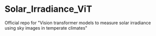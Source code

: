 # Solar_Irradiance_ViT
Official repo for "Vision transformer models to measure solar irradiance using sky images in temperate climates"
